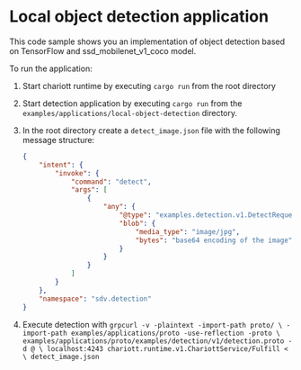 # Local object detection application

This code sample shows you an implementation of object detection based on
TensorFlow and ssd_mobilenet_v1_coco model.

To run the application:

1. Start chariott runtime by executing `cargo run` from the root directory
2. Start detection application by executing `cargo run` from the
   `examples/applications/local-object-detection` directory.
3. In the root directory create a `detect_image.json` file with the following
   message structure:

    ```json
    {
        "intent": {
            "invoke": {
                "command": "detect",
                "args": [
                    {
                        "any": {
                            "@type": "examples.detection.v1.DetectRequest",
                            "blob": {
                                "media_type": "image/jpg",
                                "bytes": "base64 encoding of the image"
                            }
                        }
                    }
                ]
            }
        },
        "namespace": "sdv.detection"
    }
    ```

4. Execute detection with `grpcurl -v -plaintext -import-path proto/ \
   -import-path examples/applications/proto -use-reflection -proto \
   examples/applications/proto/examples/detection/v1/detection.proto -d @ \
   localhost:4243 chariott.runtime.v1.ChariottService/Fulfill < \
   detect_image.json`

